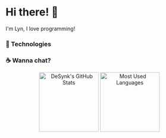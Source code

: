# Hi there! :milky_way:

I'm Lyn, I love programming!

### :space_invader: Technologies

<p>
    <!-- <a href="https://dotnet.microsoft.com/">
        <img alt="C#" width="32em" height="32em" src="assets/csharp.svg">
    </a>
    <a href="https://www.oracle.com/java/technologies/">
        <img alt="Java" width="32em" height="32em" src="assets/java.svg">
    </a>
    <a href="https://www.javascript.com/">
        <img alt="JavaScript" width="32em" height="32em" src="assets/javascript.svg">
    </a>
    <a href="https://www.typescriptlang.org/">
        <img alt="TypeScript" width="32em" height="32em" src="assets/typescript.svg">
    </a>
    <a href="https://reactjs.org/">
        <img alt="React" width="32em" height="32em" src="assets/react.svg">    
    </a>
    <a href="https://vuejs.org/">
        <img alt="Vue" width="32em" height="32em" src="assets/vue.svg">
    </a>
</p> -->

### :coffee: Wanna chat?

<!-- <p>
  
</p>

<hr> -->

<p align="center">
    <img alt="DeSynk's GitHub Stats" height="160em"  src="https://github-readme-stats.vercel.app/api?username=DeSynkDEV&theme=material-palenight&show_icons=true">
    <img alt="Most Used Languages" height="160em" src="https://github-readme-stats.vercel.app/api/top-langs/?username=DeSynkDEV&hide=html&layout=compact&theme=material-palenight">
</p>
